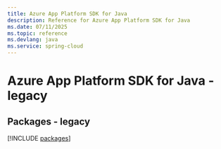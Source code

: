```yaml
---
title: Azure App Platform SDK for Java
description: Reference for Azure App Platform SDK for Java
ms.date: 07/11/2025
ms.topic: reference
ms.devlang: java
ms.service: spring-cloud
---
```

# Azure App Platform SDK for Java - legacy
## Packages - legacy
[!INCLUDE [packages](app-platform-index.md)]